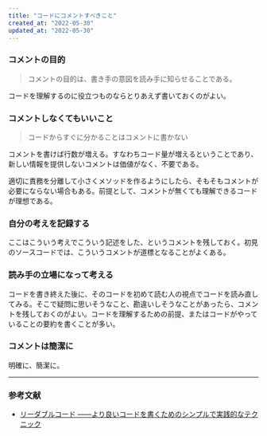 ```yaml
---
title: "コードにコメントすべきこと"
created_at: "2022-05-30"
updated_at: "2022-05-30"
---
```


### コメントの目的

> コメントの目的は、書き手の意図を読み手に知らせることである。

コードを理解するのに役立つものならとりあえず書いておくのがよい。

### コメントしなくてもいいこと

> コードからすぐに分かることはコメントに書かない

コメントを書けば行数が増える。すなわちコード量が増えるということであり、新しい情報を提供しないコメントは価値がなく、不要である。

適切に責務を分離して小さくメソッドを作るようにしたら、そもそもコメントが必要にならない場合もある。前提として、コメントが無くても理解できるコードが理想である。

### 自分の考えを記録する

ここはこういう考えでこういう記述をした、というコメントを残しておく。初見のソースコードでは、こういうコメントが道標となることがよくある。

### 読み手の立場になって考える

コードを書き終えた後に、そのコードを初めて読む人の視点でコードを読み直してみる。そこで疑問に思いそうなこと、勘違いしそうなことがあったら、コメントを残しておくのがよい。コードを理解するための前提、またはコードがやっていることの要約を書くことが多い。

### コメントは簡潔に

明確に、簡潔に。

-----

### 参考文献

- [リーダブルコード ――より良いコードを書くためのシンプルで実践的なテクニック](https://www.oreilly.co.jp/books/9784873115658/)